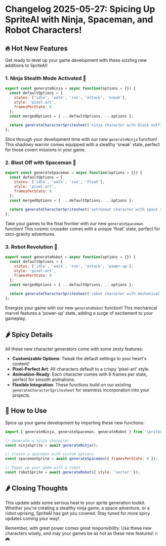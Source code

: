 # Changelog 2025-05-27: Spicing Up SpriteAI with Ninja, Spaceman, and Robot Characters!

## 🔥 Hot New Features

Get ready to level up your game development with these sizzling new additions to SpriteAI!

### 1. Ninja Stealth Mode Activated 🥷

```javascript
export const generateNinja = async function(options = {}) {
  const defaultOptions = {
    states: ['idle', 'walk', 'run', 'attack', 'sneak'],
    style: 'pixel-art',
    framesPerState: 6
  };
  const mergedOptions = { ...defaultOptions, ...options };
  
  return generateCharacterSpritesheet('ninja character with black outfit and mask', mergedOptions);
};
```

Slice through your development time with our new `generateNinja` function! This shadowy warrior comes equipped with a stealthy 'sneak' state, perfect for those covert missions in your game.

### 2. Blast Off with Spaceman 🚀

```javascript
export const generateSpaceman = async function(options = {}) {
  const defaultOptions = {
    states: ['idle', 'walk', 'run', 'float'],
    style: 'pixel-art',
    framesPerState: 6
  };
  const mergedOptions = { ...defaultOptions, ...options };
  
  return generateCharacterSpritesheet('astronaut character with space suit and helmet', mergedOptions);
};
```

Take your games to the final frontier with our new `generateSpaceman` function! This cosmic crusader comes with a unique 'float' state, perfect for zero-gravity adventures.

### 3. Robot Revolution 🤖

```javascript
export const generateRobot = async function(options = {}) {
  const defaultOptions = {
    states: ['idle', 'walk', 'run', 'attack', 'power-up'],
    style: 'pixel-art',
    framesPerState: 6
  };
  const mergedOptions = { ...defaultOptions, ...options };
  
  return generateCharacterSpritesheet('robot character with mechanical limbs and glowing eyes', mergedOptions);
};
```

Energize your game with our new `generateRobot` function! This mechanical marvel features a 'power-up' state, adding a surge of excitement to your gameplay.

## 🌶️ Spicy Details

All these new character generators come with some zesty features:

- **Customizable Options**: Tweak the default settings to your heart's content!
- **Pixel-Perfect Art**: All characters default to a crispy 'pixel-art' style.
- **Animation-Ready**: Each character comes with 6 frames per state, perfect for smooth animations.
- **Flexible Integration**: These functions build on our existing `generateCharacterSpritesheet` for seamless incorporation into your projects.

## 🚀 How to Use

Spice up your game development by importing these new functions:

```javascript
import { generateNinja, generateSpaceman, generateRobot } from 'spriteAI';

// Generate a ninja character
const ninjaSprite = await generateNinja();

// Create a spaceman with custom options
const spacemanSprite = await generateSpaceman({ framesPerState: 8 });

// Power up your game with a robot
const robotSprite = await generateRobot({ style: 'vector' });
```

## 🌶️ Closing Thoughts

This update adds some serious heat to your sprite generation toolkit. Whether you're creating a stealthy ninja game, a space adventure, or a robot uprising, SpriteAI has got you covered. Stay tuned for more spicy updates coming your way!

Remember, with great power comes great responsibility. Use these new characters wisely, and may your games be as hot as these new features! 🔥🎮